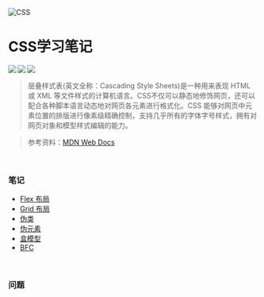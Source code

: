 ![CSS](https://mssionline.com/wp-content/uploads/2020/10/css-illustration.png)

# CSS学习笔记

 <img src="https://img.shields.io/badge/langage-CSS-9cf.svg" align="left"/><img src="https://img.shields.io/badge/worker-xuchenke-green.svg" align="left"/> <img src="https://img.shields.io/badge/version-0.0.1-blue.svg" align="left"/><br>

> 层叠样式表(英文全称：Cascading Style Sheets)是一种用来表现 HTML 或 XML 等文件样式的计算机语言。CSS不仅可以静态地修饰网页，还可以配合各种脚本语言动态地对网页各元素进行格式化。CSS 能够对网页中元素位置的排版进行像素级精确控制，支持几乎所有的字体字号样式，拥有对网页对象和模型样式编辑的能力。

> 参考资料：[MDN Web Docs](https://developer.mozilla.org/zh-CN/)

<br>

### 笔记

- [Flex 布局](./note/Flex_layout.md)
- [Grid 布局](./note/Grid_layout.md)
- [伪类](./note/Pseudo_class.md)
- [伪元素](./Pseudo_element.md)
- [盒模型](Box_model.md)
- [BFC](./note/BFC.md)

<br>

### 问题

